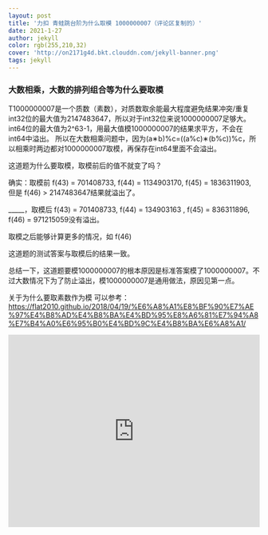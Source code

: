 ```yaml
---
layout: post
title: '力扣 青蛙跳台阶为什么取模 1000000007（评论区复制的）'
date: 2021-1-27
author: jekyll
color: rgb(255,210,32)
cover: 'http://on2171g4d.bkt.clouddn.com/jekyll-banner.png'
tags: jekyll
---
```





### 大数相乘，大数的排列组合等为什么要取模

T1000000007是一个质数（素数），对质数取余能最大程度避免结果冲突/重复
int32位的最大值为2147483647，所以对于int32位来说1000000007足够大。
int64位的最大值为2^63-1，用最大值模1000000007的结果求平方，不会在int64中溢出。
所以在大数相乘问题中，因为(a∗b)%c=((a%c)∗(b%c))%c，所以相乘时两边都对1000000007取模，再保存在int64里面不会溢出。

这道题为什么要取模，取模前后的值不就变了吗？

确实：取模前 f(43) = 701408733, f(44) = 1134903170, f(45) = 1836311903, 但是 f(46) > 2147483647结果就溢出了。

_____，取模后 f(43) = 701408733, f(44) = 134903163 , f(45) = 836311896, f(46) = 971215059没有溢出。

取模之后能够计算更多的情况，如 f(46)

这道题的测试答案与取模后的结果一致。

总结一下，这道题要模1000000007的根本原因是标准答案模了1000000007。不过大数情况下为了防止溢出，模1000000007是通用做法，原因见第一点。

关于为什么要取素数作为模
可以参考：https://flat2010.github.io/2018/04/19/%E6%A8%A1%E8%BF%90%E7%AE%97%E4%B8%AD%E4%B8%BA%E4%BD%95%E8%A6%81%E7%94%A8%E7%B4%A0%E6%95%B0%E4%BD%9C%E4%B8%BA%E6%A8%A1/


<iframe type="text/html" width="100%" height="385" src="http://www.youtube.com/embed/gfmjMWjn-Xg" frameborder="0"></iframe>
